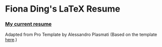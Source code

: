 # Fiona Ding's LaTeX Resume

### [My current resume](https://fding253.github.io/resume/ProTemplate-AlessandroPlasmati/FD_Resume.pdf)
Adapted from Pro Template by Alessandro Plasmati (Based on the template [here](https://www.sharelatex.com/templates/52fb8c0933621a613683ecac/).)
